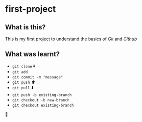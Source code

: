 # first-project

## What is this?
This is my first project to understand the basics of *Git* and *Github*

## What was **learnt**?
- `git clone` :arrow_double_down:
- `git add`
- `git commit -m "message"`
- `git push` :arrow_up:
- `git pull` :arrow_down:
- `git push -b existing-branch`
- `git checkout -b new-branch`
- `git checkout existing-branch`

:clap:

